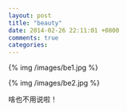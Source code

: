 ```yaml
---
layout: post
title: "beauty"
date: 2014-02-26 22:11:01 +0800
comments: true
categories: 
---
```



{% img /images/be1.jpg %}

{% img /images/be2.jpg %}

啥也不用说啦！
